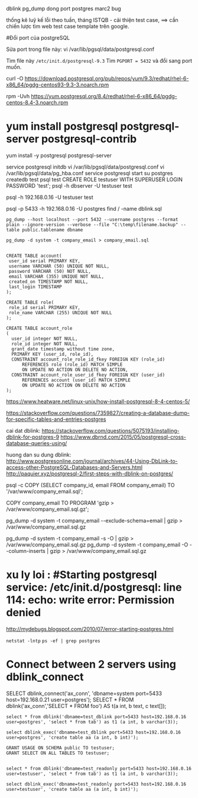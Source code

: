 dblink
pg_dump
dong port postgres
marc2 bug

thống kê luỹ kế lỗi theo tuần, tháng
ISTQB - cải thiện test case, ==> cần chiến lược
tìm web test case template trên google.

#Đổi port của postgreSQL

Sửa port trong file này:
vi /var/lib/pgsql/data/postgresql.conf

Tìm file này `/etc/init.d/postgresql-9.3` 
Tìm `PGPORT = 5432` và đổi sang port muốn.


curl -O https://download.postgresql.org/pub/repos/yum/9.3/redhat/rhel-6-x86_64/pgdg-centos93-9.3-3.noarch.rpm

rpm -Uvh https://yum.postgresql.org/8.4/redhat/rhel-6-x86_64/pgdg-centos-8.4-3.noarch.rpm
# yum install postgresql postgresql-server postgresql-contrib

yum install -y postgresql postgresql-server

service postgresql initdb
vi /var/lib/pgsql/data/postgresql.conf
vi /var/lib/pgsql/data/pg_hba.conf
service postgresql start
su postgres
createdb test
psql test
CREATE ROLE testuser WITH SUPERUSER LOGIN PASSWORD 'test';
psql -h dbserver -U testuser test

psql -h 192.168.0.16 -U testuser test

psql -p 5433 -h 192.168.0.16 -U postgres
find / -name dblink.sql

```
pg_dump --host localhost --port 5432 --username postgres --format plain --ignore-version --verbose --file "C:\temp\filename.backup" --table public.tablename dbname

pg_dump -d system -t company_email > company_email.sql


CREATE TABLE account(
 user_id serial PRIMARY KEY,
 username VARCHAR (50) UNIQUE NOT NULL,
 password VARCHAR (50) NOT NULL,
 email VARCHAR (355) UNIQUE NOT NULL,
 created_on TIMESTAMP NOT NULL,
 last_login TIMESTAMP
);

CREATE TABLE role(
 role_id serial PRIMARY KEY,
 role_name VARCHAR (255) UNIQUE NOT NULL
);

CREATE TABLE account_role
(
  user_id integer NOT NULL,
  role_id integer NOT NULL,
  grant_date timestamp without time zone,
  PRIMARY KEY (user_id, role_id),
  CONSTRAINT account_role_role_id_fkey FOREIGN KEY (role_id)
      REFERENCES role (role_id) MATCH SIMPLE
      ON UPDATE NO ACTION ON DELETE NO ACTION,
  CONSTRAINT account_role_user_id_fkey FOREIGN KEY (user_id)
      REFERENCES account (user_id) MATCH SIMPLE
      ON UPDATE NO ACTION ON DELETE NO ACTION
);
```

https://www.heatware.net/linux-unix/how-install-postgresql-8-4-centos-5/

https://stackoverflow.com/questions/7359827/creating-a-database-dump-for-specific-tables-and-entries-postgres

cai dat dblink:
https://stackoverflow.com/questions/5075193/installing-dblink-for-postgres-9
https://www.dbrnd.com/2015/05/postgresql-cross-database-queries-using/

huong dan su dung dblink:
http://www.postgresonline.com/journal/archives/44-Using-DbLink-to-access-other-PostgreSQL-Databases-and-Servers.html
http://paquier.xyz/postgresql-2/first-steps-with-dblink-on-postgres/


psql -c COPY (SELECT company_id, email FROM company_email) TO '/var/www/company_email.sql';

COPY company_email TO PROGRAM 'gzip > /var/www/company_email.sql.gz';

pg_dump -d system -t company_email --exclude-schema=email | gzip > /var/www/company_email.sql.gz

pg_dump -d system -t company_email -s -O | gzip > /var/www/company_email.sql.gz
pg_dump -d system -t company_email -O --column-inserts | gzip > /var/www/company_email.sql.gz


# xu ly loi : #Starting postgresql service: /etc/init.d/postgresql: line 114: echo: write error: Permission denied
http://mydebugs.blogspot.com/2010/07/error-starting-postgres.html

`netstat -lntp`
`ps -ef | grep postgres`

# Connect between 2 servers using dblink_connect
SELECT dblink_connect('ax_conn', 'dbname=system port=5433 host=192.168.0.21 user=postgres');
SELECT * FROM dblink('ax_conn','SELECT * FROM foo') AS t(a int, b text, c text[]);


```
select * from dblink('dbname=test_dblink port=5433 host=192.168.0.16 user=postgres', 'select * from tab') as t1 (a int, b varchar(3));

select dblink_exec('dbname=test_dblink port=5433 host=192.168.0.16 user=postgres', 'create table aa (a int, b int)');
```

```
GRANT USAGE ON SCHEMA public TO testuser;
GRANT SELECT ON ALL TABLES TO testuser;


select * from dblink('dbname=test_readonly port=5433 host=192.168.0.16 user=testuser', 'select * from tab') as t1 (a int, b varchar(3));

select dblink_exec('dbname=test_readonly port=5433 host=192.168.0.16 user=testuser', 'create table aa (a int, b int)');
```